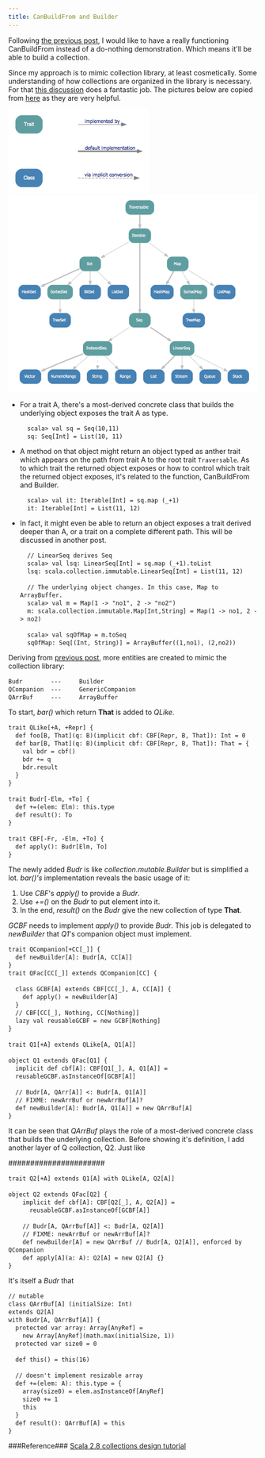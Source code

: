 ```yaml
---
title: CanBuildFrom and Builder
---
```


Following [the previous post](./2013-05-12-venture-out-on-canbuildfrom.html),
I would like to have a really functioning CanBuildFrom instead of a do-nothing 
demonstration. Which means it'll be able to build a collection.

Since my approach is to mimic collection library, at least cosmetically. Some understanding
of how collections are organized in the library is necessary. For that [this
discussion](http://stackoverflow.com/questions/1722137/scala-2-8-collections-design-tutorial?lq=1)
does a fantastic job. The pictures below are copied from [here](https://github.com/sirthias/scala-collections-charts/downloads) as they are very helpful.
 
![legend](../images/collection_legend.png)
![collection.immutable](../images/collection_immutable.png)


* For a trait A, there's a most-derived concrete class that builds the
   underlying object exposes the trait A as type.

        scala> val sq = Seq(10,11)
        sq: Seq[Int] = List(10, 11)

* A method on that object might return an object typed as anther trait which 
   appears on the path from trait A to the root trait `Traversable`. As to 
   which trait the returned object exposes or how to control which trait the 
   returned object exposes, it's related to the function, CanBuildFrom and 
   Builder.

        scala> val it: Iterable[Int] = sq.map (_+1)
        it: Iterable[Int] = List(11, 12)

* In fact, it might even be able to return an object exposes a trait derived
  deeper than A, or a trait on a complete different path. This will be discussed 
  in another post.
        
        // LinearSeq derives Seq
        scala> val lsq: LinearSeq[Int] = sq.map (_+1).toList
        lsq: scala.collection.immutable.LinearSeq[Int] = List(11, 12)

        // The underlying object changes. In this case, Map to ArrayBuffer.
        scala> val m = Map(1 -> "no1", 2 -> "no2")
        m: scala.collection.immutable.Map[Int,String] = Map(1 -> no1, 2 -> no2)

        scala> val sqOfMap = m.toSeq
        sqOfMap: Seq[(Int, String)] = ArrayBuffer((1,no1), (2,no2))


Deriving from [previous post](./2013-05-12-venture-out-on-canbuildfrom.html),
more entities are created to mimic the collection library:

    Budr        ---     Builder
    QCompanion  ---     GenericCompanion
    QArrBuf     ---     ArrayBuffer



To start, _bar()_ which return __That__ is added to _QLike_. 

    trait QLike[+A, +Repr] {
      def foo[B, That](q: B)(implicit cbf: CBF[Repr, B, That]): Int = 0
      def bar[B, That](q: B)(implicit cbf: CBF[Repr, B, That]): That = {
        val bdr = cbf()
        bdr += q
        bdr.result
      }
    }

    trait Budr[-Elm, +To] {
      def +=(elem: Elm): this.type
      def result(): To
    }

    trait CBF[-Fr, -Elm, +To] {
      def apply(): Budr[Elm, To]
    }


The newly added _Budr_ is like _collection.mutable.Builder_ but is simplified a lot.
_bar()'s_ implementation reveals the basic usage of it: 

1. Use _CBF_'s _apply()_ to provide a _Budr_. 
2. Use _+=()_ on the _Budr_ to put element into it.
3. In the end, _result()_ on the _Budr_ give the new collection of type __That__.

_GCBF_ needs to implement _apply()_ to provide _Budr_. This job is delegated to
_newBuilder_ that _Q1_'s companion object must implement.

    trait QCompanion[+CC[_]] {
      def newBuilder[A]: Budr[A, CC[A]]
    }
    trait QFac[CC[_]] extends QCompanion[CC] {

      class GCBF[A] extends CBF[CC[_], A, CC[A]] {
        def apply() = newBuilder[A]
      }
      // CBF[CC[_], Nothing, CC[Nothing]]
      lazy val reusableGCBF = new GCBF[Nothing]
    }

    trait Q1[+A] extends QLike[A, Q1[A]]

    object Q1 extends QFac[Q1] {
      implicit def cbf[A]: CBF[Q1[_], A, Q1[A]] =
      reusableGCBF.asInstanceOf[GCBF[A]]

      // Budr[A, QArr[A]] <: Budr[A, Q1[A]]
      // FIXME: newArrBuf or newArrBuf[A]?
      def newBuilder[A]: Budr[A, Q1[A]] = new QArrBuf[A]
    }


It can be seen that _QArrBuf_ plays the role of a most-derived concrete class that
builds the underlying collection. Before showing it's definition, I add another
layer of Q collection, Q2. Just like 



######################

    trait Q2[+A] extends Q1[A] with QLike[A, Q2[A]]

    object Q2 extends QFac[Q2] {
        implicit def cbf[A]: CBF[Q2[_], A, Q2[A]] =
          reusableGCBF.asInstanceOf[GCBF[A]]

        // Budr[A, QArrBuf[A]] <: Budr[A, Q2[A]]
        // FIXME: newArrBuf or newArrBuf[A]?
        def newBuilder[A] = new QArrBuf // Budr[A, Q2[A]], enforced by QCompanion
        def apply[A](a: A): Q2[A] = new Q2[A] {}
    }








It's itself a _Budr_ that 

    // mutable
    class QArrBuf[A] (initialSize: Int)
    extends Q2[A]
    with Budr[A, QArrBuf[A]] {
      protected var array: Array[AnyRef] =
        new Array[AnyRef](math.max(initialSize, 1))
      protected var size0 = 0

      def this() = this(16)

      // doesn't implement resizable array
      def +=(elem: A): this.type = {
        array(size0) = elem.asInstanceOf[AnyRef]
        size0 += 1
        this
      }
      def result(): QArrBuf[A] = this
    }





###Reference###
[Scala 2.8 collections design tutorial](http://stackoverflow.com/questions/1722137/scala-2-8-collections-design-tutorial?lq=1)
